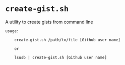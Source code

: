 # `create-gist.sh` 

A utility to create gists from command line

    usage:

        create-gist.sh /path/to/file [Github user name]

        or

        lsusb | create-gist.sh [Github user name]

